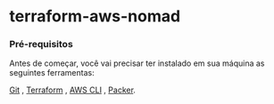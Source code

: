# terraform-aws-nomad

### Pré-requisitos

Antes de começar, você vai precisar ter instalado em sua máquina as seguintes ferramentas:

[Git](https://git-scm.com/downloads) , [Terraform](https://www.terraform.io/downloads.html) , [AWS CLI](https://aws.amazon.com/pt/cli/) , [Packer](https://www.packer.io/downloads).






